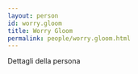 ```yaml
---
layout: person
id: worry.gloom
title: Worry Gloom
permalink: people/worry.gloom.html
---
```


Dettagli della persona